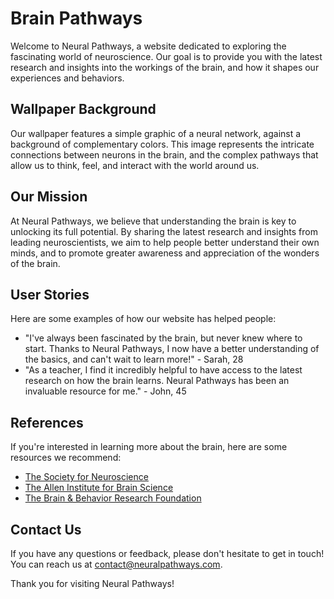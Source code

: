 <!--font:Lobster-->

# Brain Pathways

Welcome to Neural Pathways, a website dedicated to exploring the fascinating world of neuroscience. Our goal is to provide you with the latest research and insights into the workings of the brain, and how it shapes our experiences and behaviors.

## Wallpaper Background

Our wallpaper features a simple graphic of a neural network, against a background of complementary colors. This image represents the intricate connections between neurons in the brain, and the complex pathways that allow us to think, feel, and interact with the world around us.

## Our Mission

At Neural Pathways, we believe that understanding the brain is key to unlocking its full potential. By sharing the latest research and insights from leading neuroscientists, we aim to help people better understand their own minds, and to promote greater awareness and appreciation of the wonders of the brain.

## User Stories

Here are some examples of how our website has helped people:

- "I've always been fascinated by the brain, but never knew where to start. Thanks to Neural Pathways, I now have a better understanding of the basics, and can't wait to learn more!" - Sarah, 28
- "As a teacher, I find it incredibly helpful to have access to the latest research on how the brain learns. Neural Pathways has been an invaluable resource for me." - John, 45

## References

If you're interested in learning more about the brain, here are some resources we recommend:

- [The Society for Neuroscience](#)
- [The Allen Institute for Brain Science](#)
- [The Brain & Behavior Research Foundation](#)

## Contact Us

If you have any questions or feedback, please don't hesitate to get in touch! You can reach us at [contact@neuralpathways.com](mailto:contact@neuralpathways.com).

Thank you for visiting Neural Pathways!

<!--

Write me content for website with wallpaper which alt text is:

"A wallpaper with a simple graphic of a neural network, against a background of complementary colors."

The name/title of the page should not be 1:1 copy of the alt text but rather a real content of the website which is using this wallpaper.

- Use markdown format 
- Start with heading
- Heading should be short and concise
- The content should look like a real website 
- The website should not be about the wallpaper, wallpaper is just a related background
- Heading should be contain work "wallpaper" or "background"
- Include real sections like references, contact, user stories, etc. use things relevant to the page purpose.
- Feel free to use structure like headings, bullets, numbering, blockquotes, paragraphs, horizontal lines, etc.
- You can use formatting like bold or _italic_
- You can include UTF-8 emojis
- Links should be only #hash anchors (and you can refer to the document itself)
- Do not include images


---


# "Neural Pathways" - Exploring the Wonders of the Brain

Welcome to Neural Pathways, a website dedicated to exploring the fascinating world of neuroscience. Our goal is to provide you with the latest research and insights into the workings of the brain, and how it shapes our experiences and behaviors.

## Wallpaper Background

Our wallpaper features a simple graphic of a neural network, against a background of complementary colors. This image represents the intricate connections between neurons in the brain, and the complex pathways that allow us to think, feel, and interact with the world around us.

## Our Mission

At Neural Pathways, we believe that understanding the brain is key to unlocking its full potential. By sharing the latest research and insights from leading neuroscientists, we aim to help people better understand their own minds, and to promote greater awareness and appreciation of the wonders of the brain.

## User Stories

Here are some examples of how our website has helped people:

- "I've always been fascinated by the brain, but never knew where to start. Thanks to Neural Pathways, I now have a better understanding of the basics, and can't wait to learn more!" - Sarah, 28
- "As a teacher, I find it incredibly helpful to have access to the latest research on how the brain learns. Neural Pathways has been an invaluable resource for me." - John, 45

## References

If you're interested in learning more about the brain, here are some resources we recommend:

- [The Society for Neuroscience](#)
- [The Allen Institute for Brain Science](#)
- [The Brain & Behavior Research Foundation](#)

## Contact Us

If you have any questions or feedback, please don't hesitate to get in touch! You can reach us at [contact@neuralpathways.com](mailto:contact@neuralpathways.com).

Thank you for visiting Neural Pathways!

-->
